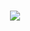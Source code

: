<h1 align="center">
    <img src="https://readme-typing-svg.herokuapp.com/?lines=✨欢迎来到我的空间✨;🎉李郑骁同学祝您今天愉快!🎉&center=true&size=27">
</h1>

